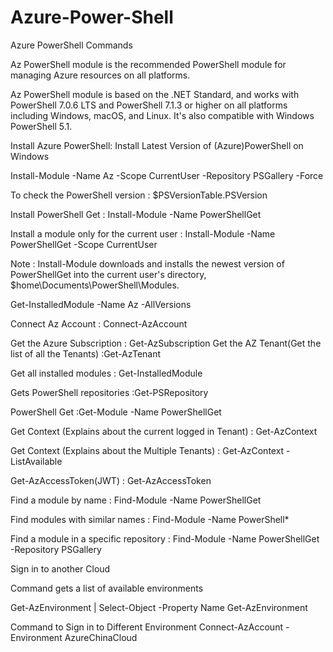 # Azure-Power-Shell

Azure PowerShell Commands

Az PowerShell module is the recommended PowerShell module for managing Azure resources on all platforms.

Az PowerShell module is based on the .NET Standard, and works with PowerShell 7.0.6 LTS and PowerShell 7.1.3 or higher on all platforms including Windows, macOS, and Linux. It's also compatible with Windows PowerShell 5.1.

Install Azure PowerShell: 
Install Latest Version of (Azure)PowerShell on Windows

Install-Module -Name Az -Scope CurrentUser -Repository PSGallery -Force

To check the PowerShell version : $PSVersionTable.PSVersion

Install PowerShell Get :
Install-Module -Name PowerShellGet

Install a module only for the current user :
Install-Module -Name PowerShellGet -Scope CurrentUser

Note : Install-Module downloads and installs the newest version of PowerShellGet into the current user's directory, $home\Documents\PowerShell\Modules.

Get-InstalledModule -Name Az -AllVersions

Connect Az Account : Connect-AzAccount

Get the Azure Subscription : Get-AzSubscription
Get the AZ Tenant(Get the list of all the Tenants)  :Get-AzTenant

Get all installed modules : Get-InstalledModule

Gets PowerShell repositories :Get-PSRepository

PowerShell Get :Get-Module -Name PowerShellGet

Get Context (Explains about the current logged in Tenant) : Get-AzContext

Get Context (Explains about the Multiple Tenants) : Get-AzContext -ListAvailable

Get-AzAccessToken(JWT) : Get-AzAccessToken

Find a module by name : Find-Module -Name PowerShellGet

Find modules with similar names : Find-Module -Name PowerShell*

Find a module in a specific repository : Find-Module -Name PowerShellGet -Repository PSGallery


Sign in to another Cloud

Command gets a list of available environments

Get-AzEnvironment | Select-Object -Property Name
Get-AzEnvironment

Command to Sign in to Different Environment
Connect-AzAccount -Environment AzureChinaCloud
